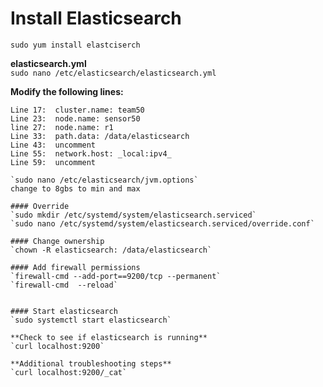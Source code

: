# Install Elasticsearch  

`sudo yum install elastciserch`  

**elasticsearch.yml**  
`sudo nano /etc/elasticsearch/elasticsearch.yml`  

**Modify the following lines:**   
```   
Line 17:  cluster.name: team50
Line 23:  node.name: sensor50  
line 27:  node.name: r1
Line 33:  path.data: /data/elasticsearch  
Line 43:  uncomment  
Line 55:  network.host: _local:ipv4_   
Line 59:  uncomment  

`sudo nano /etc/elasticsearch/jvm.options`  
change to 8gbs to min and max  

#### Override  
`sudo mkdir /etc/systemd/system/elasticsearch.serviced`  
`sudo nano /etc/systemd/system/elasticsearch.serviced/override.conf`

#### Change ownership
`chown -R elasticsearch: /data/elasticsearch`  

#### Add firewall permissions  
`firewall-cmd --add-port==9200/tcp --permanent`  
`firewall-cmd  --reload`    


#### Start elasticsearch  
`sudo systemctl start elasticsearch`  

**Check to see if elasticsearch is running**
`curl localhost:9200`

**Additional troubleshooting steps**  
`curl localhost:9200/_cat`     
